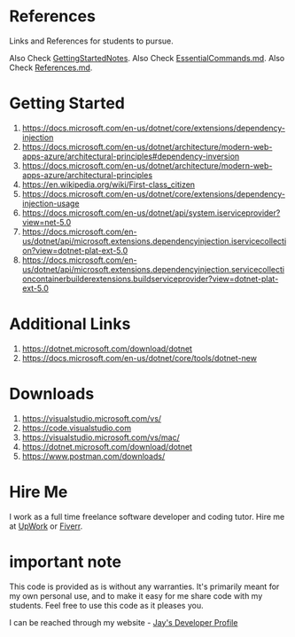 # References

Links and References for students to pursue.

Also Check [GettingStartedNotes](GettingStartedNotes.md).
Also Check [EssentialCommands.md](EssentialCommands.md).
Also Check [References.md](References.md).

# Getting Started

1. https://docs.microsoft.com/en-us/dotnet/core/extensions/dependency-injection
1. https://docs.microsoft.com/en-us/dotnet/architecture/modern-web-apps-azure/architectural-principles#dependency-inversion
1. https://docs.microsoft.com/en-us/dotnet/architecture/modern-web-apps-azure/architectural-principles
1. https://en.wikipedia.org/wiki/First-class_citizen
1. https://docs.microsoft.com/en-us/dotnet/core/extensions/dependency-injection-usage
1. https://docs.microsoft.com/en-us/dotnet/api/system.iserviceprovider?view=net-5.0
1. https://docs.microsoft.com/en-us/dotnet/api/microsoft.extensions.dependencyinjection.iservicecollection?view=dotnet-plat-ext-5.0
1. https://docs.microsoft.com/en-us/dotnet/api/microsoft.extensions.dependencyinjection.servicecollectioncontainerbuilderextensions.buildserviceprovider?view=dotnet-plat-ext-5.0

# Additional Links

1. https://dotnet.microsoft.com/download/dotnet
1. https://docs.microsoft.com/en-us/dotnet/core/tools/dotnet-new

# Downloads

1. https://visualstudio.microsoft.com/vs/
1. https://code.visualstudio.com
1. https://visualstudio.microsoft.com/vs/mac/
1. https://dotnet.microsoft.com/download/dotnet
1. https://www.postman.com/downloads/

# Hire Me

I work as a full time freelance software developer and coding tutor. Hire me at [UpWork](https://www.upwork.com/fl/vijayasimhabr) or [Fiverr](https://www.fiverr.com/jay_codeguy). 

# important note 

This code is provided as is without any warranties. It's primarily meant for my own personal use, and to make it easy for me share code with my students. Feel free to use this code as it pleases you.

I can be reached through my website - [Jay's Developer Profile](https://jay-study-nildana.github.io/developerprofile)